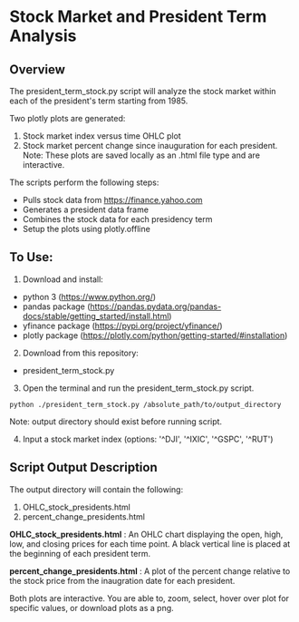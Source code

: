 # Stock Market and President Term Analysis
## Overview

The president_term_stock.py script will analyze the stock market within each of the president's term starting from 1985. 

Two plotly plots are generated: 
1. Stock market index versus time OHLC plot
![]() 
2. Stock market percent change since inauguration for each president.
![]() 
Note: These plots are saved locally as an .html file type and are interactive.

The scripts perform the following steps:
- Pulls stock data from https://finance.yahoo.com
- Generates a president data frame
- Combines the stock data for each presidency term
- Setup the plots using plotly.offline

## To Use:
1. Download and install:
- python 3 (https://www.python.org/)
- pandas package (https://pandas.pydata.org/pandas-docs/stable/getting_started/install.html)
- yfinance package (https://pypi.org/project/yfinance/)
- plotly package (https://plotly.com/python/getting-started/#installation)

2. Download from this repository:
 - president_term_stock.py

3. Open the terminal and run the president_term_stock.py script.
```
python ./president_term_stock.py /absolute_path/to/output_directory
```
Note:  output directory should exist before running script.

4. Input a stock market index (options: '^DJI', '^IXIC', '^GSPC', '^RUT')

## Script Output Description

The output directory will contain the following: 
1.	OHLC_stock_presidents.html
2.	percent_change_presidents.html

**OHLC_stock_presidents.html**
: An OHLC chart displaying the open, high, low, and closing prices for each time point. A black vertical line is placed at the beginning of each president term.

**percent_change_presidents.html**
: A plot of the percent change relative to the stock price from the inaugration date for each president.

Both plots are interactive.  You are able to, zoom, select, hover over plot for specific values, or download plots as a png.
